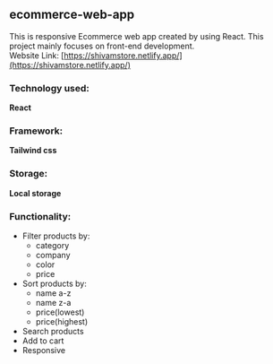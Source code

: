 ## ecommerce-web-app
This is responsive Ecommerce web app created by using React. This project mainly focuses on front-end development.<br>
Website Link: [https://shivamstore.netlify.app/](https://shivamstore.netlify.app/)

### Technology used:
**React**


### Framework:
**Tailwind css**


### Storage:
**Local storage**


### Functionality:
- Filter products by:
   - category
   - company
   - color
   - price
- Sort products by:
    - name a-z
    - name z-a
    - price(lowest)
    - price(highest)
- Search products
- Add to cart
- Responsive



